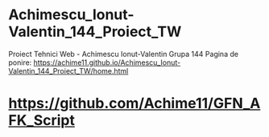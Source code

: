 # Achimescu_Ionut-Valentin_144_Proiect_TW
Proiect Tehnici Web - Achimescu Ionut-Valentin Grupa 144
Pagina de ponire: https://achime11.github.io/Achimescu_Ionut-Valentin_144_Proiect_TW/home.html

# https://github.com/Achime11/GFN_AFK_Script
